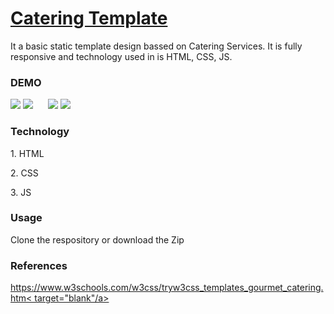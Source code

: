 # <a href="https://abhisheksinghkirola.github.io/BandTemplate/" target="blank">Catering Template</a>

<p>
  It a basic static template design bassed on Catering Services. It is fully responsive and technology used in is HTML, CSS, JS.
</p>
<h3>DEMO</h3>
<img src="https://github.com/AbhishekSinghkirola/BandTemplate/assets/100200440/1bab360e-13f5-4dd1-9c1f-f373c76f319e">
<img src="https://github.com/AbhishekSinghkirola/BandTemplate/assets/100200440/a1bfad9d-54ea-4e29-afe7-9dcc13271b7c">
&nbsp;&nbsp;&nbsp;&nbsp;
<img src="https://github.com/AbhishekSinghkirola/BandTemplate/assets/100200440/f9571705-b9b2-422b-b5eb-dda3e11e16c6">
<img src="https://github.com/AbhishekSinghkirola/BandTemplate/assets/100200440/f248a5ba-35ac-4325-ae0c-1a440083d4e7">
<h3>Technology</h3>
<p>1. HTML</p>
<p>2. CSS</p>
<p>3. JS</p>
<h3>Usage</h3>
<p>Clone the respository or download the Zip</p>
<h3>References</h3>
<a href="https://www.w3schools.com/w3css/tryw3css_templates_gourmet_catering.htm" target="blank">https://www.w3schools.com/w3css/tryw3css_templates_gourmet_catering.htm< target="blank"/a>
